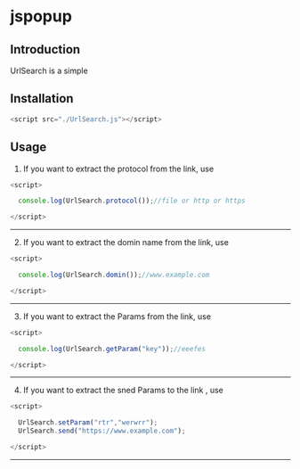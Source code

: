 # jspopup
## Introduction
UrlSearch  is a simple 
## Installation 

```javascript
<script src="./UrlSearch.js"></script>
```

## Usage
1. If you want to extract the protocol from the link, use

```javascript
<script>

  console.log(UrlSearch.protocol());//file or http or https 

</script>
```

________________________________________________________________

2. If you want to extract the domin name from the link, use

```javascript
<script>

  console.log(UrlSearch.domin());//www.example.com

</script>
```

________________________________________________________________
3. If you want to extract the Params from the link, use

```javascript
<script>

  console.log(UrlSearch.getParam("key"));//eeefes

</script>
```

________________________________________________________________
4. If you want to extract the sned Params to the link , use

```javascript
<script>

  UrlSearch.setParam("rtr","werwrr");
  UrlSearch.send("https://www.example.com");

</script>
```

________________________________________________________________
